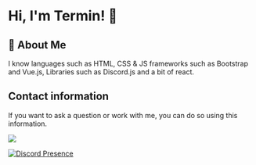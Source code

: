 
# Hi, I'm Termin! 👋


## 🚀 About Me
I know languages such as HTML, CSS & JS frameworks such as Bootstrap and Vue.js, Libraries such as Discord.js and a bit of react.

## Contact information

If you want to ask a question or work with me, you can do so using this information.


<img src="https://i8.ae/kdoyp" style="max-width=5%;" />

[![Discord Presence](https://lanyard-profile-readme.vercel.app/api/862052719278555167)](https://discord.com/users/862052719278555167)

